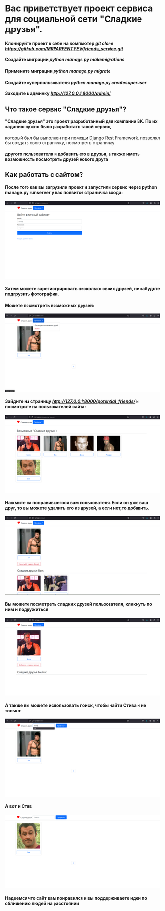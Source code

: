 # Вас приветствует проект сервиса для социальной сети "Сладкие друзья".
#### Клонируйте проект к себе на компьютер *git clone https://github.com/MRPARFENTYEV/friends_service.git*
#### Создайте миграции *python manage.py makemigrations*
#### Примените миграции *python manage.py migrate*
#### Создайте суперпользователя *python manage.py createsuperuser*
#### Заходите в админку *http://127.0.0.1:8000/admin/*

## Что такое сервис "Сладкие друзья"?
#### "Сладкие друзья" это проект разработанный для компании ВК. По их заданию нужно было разработать такой сервис,
который был бы выполнен при помощи Django Rest Framework, позволял бы создать свою страничку, посмотреть страничку 
#### другого пользователя и добавить его в друзья, а также иметь возможность посмотреть друзей нового друга

## Как работать с сайтом?
#### После того как вы загрузили проект и запустили сервис через python manage.py runserver у вас появится страничка входа:
#### ![img_4.png](img_4.png)
#### Затем можете зарегистрировать несколько своих друзей, не забудьте подгрузить фотографии.
#### Можете посмотреть возможных друзей:
#### ![img_5.png](img_5.png)
#### Зайдите на страницу *http://127.0.0.1:8000/potential_friends/* и посмотрите на пользователей сайта:
#### ![img.png](img.png)
#### Нажмите на понравившегося вам пользователя. Если он уже ваш друг, то вы можете удалить его из друзей, а если нет,то добавить.
#### ![img_2.png](img_2.png)
#### Вы можете посмотреть сладких друзей пользователя, кликнуть по ним и подружиться
#### ![img_3.png](img_3.png)
#### А также вы можете использовать поиск, чтобы найти Стива и не только:
#### ![img_6.png](img_6.png)
#### А вот и Стив
#### ![img_7.png](img_7.png)

#### Надеемся что сайт вам понравился и вы поддерживаете идеи по сближению людей на расстоянии
